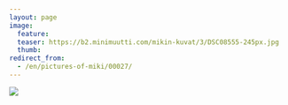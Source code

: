 ```yaml
---
layout: page
image:
  feature:
  teaser: https://b2.minimuutti.com/mikin-kuvat/3/DSC08555-245px.jpg
  thumb:
redirect_from:
  - /en/pictures-of-miki/00027/
---
```


![](https://b2.minimuutti.com/mikin-kuvat/3/DSC08555-800px.jpg)

